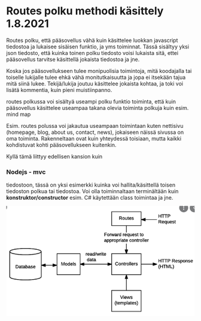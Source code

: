 <h1> Routes polku methodi käsittely 1.8.2021 </h1>

Routes polku, että pääsovellus vähä kuin käsittelee luokkan javascript tiedostoa ja lukaisee sisäisen funktio, ja yms toiminnat.
Tässä sisältyy yksi json tiedosto, että kuinka toinen polku tiedosto voisi lukaista sitä, ettei pääsovellus tarvitse käsittellä jokaista tiedostoa ja jne.

Koska jos pääsovellukseen tulee monipuolisia toimintoja, mitä koodajalla tai toiselle lukijalle tulee ehkä vähä monitutkaisuutta ja jopa ei itsekään tajua mitä siinä lukee.
Tekijä/lukija joutuu käsittelee jokaista kohtaa, ja toki voi lisätä kommentia, kuin pieni muistiinpanno.

routes polkussa voi sisältyä useampi polku funktio toiminta, että kuin pääsovellus käsittelee useampaa takana olevia toiminta polkuja kuin esim. mind map

Esim. routes polussa voi jakautua useampaan toimintaan kuten nettisivu (homepage, blog, about us, contact, news), jokaiseen näissä sivussa on oma toiminta.
Rakenneltaan ovat kuin yhteydessä toisiaan, mutta kaikki kohdistuvat kohti pääsovellukseen kuitenkin.

Kyllä tämä liittyy edellisen kansion kuin <h3>Nodejs - mvc </h3> tiedostoon, tässä on yksi esimerkki kuinka voi hallita/käsittellä toisen tiedoston polkua tai tiedostoa.
Voi olla toiminnaltaan terminältään kuin <b>konstruktor/constructor</b> esim. C# käytettään class toimintaa ja jne. 


![Alt text](mvc-map01.PNG?raw=true "None")
